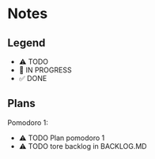 # Notes

## Legend
- ⚠ TODO
- 🚧 IN PROGRESS
- ✅ DONE

## Plans
Pomodoro 1:
- ⚠ TODO Plan pomodoro 1
- ⚠ TODO tore backlog in BACKLOG.MD